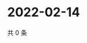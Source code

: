 # 2022-02-14

共 0 条

<!-- BEGIN WEIBO -->
<!-- 最后更新时间 Mon Feb 14 2022 11:14:33 GMT+0800 (China Standard Time) -->

<!-- END WEIBO -->
